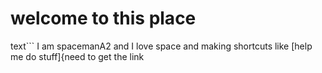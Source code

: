 welcome to this place
=
text```
I am spacemanA2 and I love space and making shortcuts like [help me do stuff]{need to get the link
```
